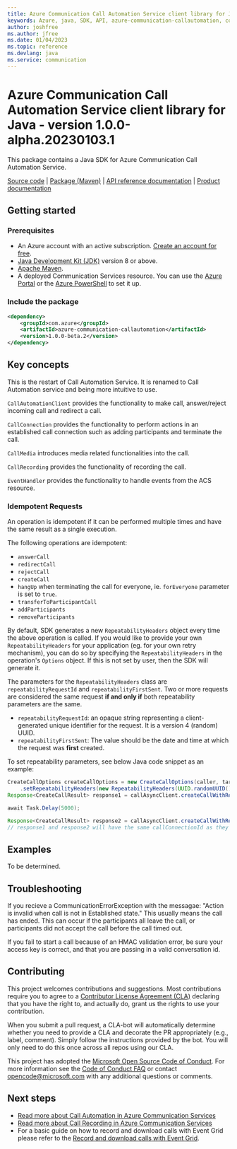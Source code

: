 ```yaml
---
title: Azure Communication Call Automation Service client library for Java
keywords: Azure, java, SDK, API, azure-communication-callautomation, communication
author: joshfree
ms.author: jfree
ms.date: 01/04/2023
ms.topic: reference
ms.devlang: java
ms.service: communication
---
```

# Azure Communication Call Automation Service client library for Java - version 1.0.0-alpha.20230103.1 


This package contains a Java SDK for Azure Communication Call Automation Service.

[Source code][source] | [Package (Maven)][package] | [API reference documentation][api_documentation]
| [Product documentation][product_docs]

## Getting started

### Prerequisites

- An Azure account with an active subscription. [Create an account for free](https://azure.microsoft.com/free/?WT.mc_id=A261C142F).
- [Java Development Kit (JDK)](/java/azure/jdk/?view=azure-java-stable) version 8 or above.
- [Apache Maven](https://maven.apache.org/download.cgi).
- A deployed Communication Services resource. You can use the [Azure Portal](/azure/communication-services/quickstarts/create-communication-resource?tabs=windows&pivots=platform-azp) or the [Azure PowerShell](/powershell/module/az.communication/new-azcommunicationservice) to set it up.

### Include the package

[//]: # ({x-version-update-start;com.azure:azure-communication-callautomation;current})
```xml
<dependency>
    <groupId>com.azure</groupId>
    <artifactId>azure-communication-callautomation</artifactId>
    <version>1.0.0-beta.2</version>
</dependency>
```
[//]: # ({x-version-update-end})

## Key concepts
This is the restart of Call Automation Service. It is renamed to Call Automation service and being more intuitive to use.

`CallAutomationClient` provides the functionality to make call, answer/reject incoming call and redirect a call.

`CallConnection` provides the functionality to perform actions in an established call connection such as adding participants and terminate the call.

`CallMedia` introduces media related functionalities into the call.

`CallRecording` provides the functionality of recording the call.

`EventHandler` provides the functionality to handle events from the ACS resource.

### Idempotent Requests
An operation is idempotent if it can be performed multiple times and have the same result as a single execution.

The following operations are idempotent:
- `answerCall`
- `redirectCall`
- `rejectCall`
- `createCall`
- `hangUp` when terminating the call for everyone, ie. `forEveryone` parameter is set to `true`.
- `transferToParticipantCall`
- `addParticipants`
- `removeParticipants`

By default, SDK generates a new `RepeatabilityHeaders` object every time the above operation is called. If you would
like to provide your own `RepeatabilityHeaders` for your application (eg. for your own retry mechanism), you can do so by specifying
the `RepeatabilityHeaders` in the operation's `Options` object. If this is not set by user, then the SDK will generate
it.

The parameters for the `RepeatabilityHeaders` class are `repeatabilityRequestId` and `repeatabilityFirstSent`. Two or
more requests are considered the same request **if and only if** both repeatability parameters are the same.
- `repeatabilityRequestId`: an opaque string representing a client-generated unique identifier for the request.
  It is a version 4 (random) UUID.
- `repeatabilityFirstSent`: The value should be the date and time at which the request was **first** created.

To set repeatability parameters, see below Java code snippet as an example:
```java
CreateCallOptions createCallOptions = new CreateCallOptions(caller, targets, callbackUrl)
    .setRepeatabilityHeaders(new RepeatabilityHeaders(UUID.randomUUID(), Instant.now()));
Response<CreateCallResult> response1 = callAsyncClient.createCallWithResponse(createCallOptions).block();

await Task.Delay(5000);

Response<CreateCallResult> response2 = callAsyncClient.createCallWithResponse(createCallOptions).block();
// response1 and response2 will have the same callConnectionId as they have the same reapeatability parameters which means that the CreateCall operation was only executed once.
```

## Examples

To be determined.

## Troubleshooting

If you recieve a CommunicationErrorException with the messagae: "Action is invalid when call is not in Established state." This usually means the call has ended. This can occur if the participants all leave
the call, or participants did not accept the call before the call timed out. 

If you fail to start a call because of an HMAC validation error, be sure your access key is correct, and
that you are passing in a valid conversation id.

## Contributing

This project welcomes contributions and suggestions. Most contributions require you to agree to a [Contributor License Agreement (CLA)][cla] declaring that you have the right to, and actually do, grant us the rights to use your contribution.

When you submit a pull request, a CLA-bot will automatically determine whether you need to provide a CLA and decorate the PR appropriately (e.g., label, comment). Simply follow the instructions provided by the bot. You will only need to do this once across all repos using our CLA.

This project has adopted the [Microsoft Open Source Code of Conduct][coc]. For more information see the [Code of Conduct FAQ][coc_faq] or contact [opencode@microsoft.com][coc_contact] with any additional questions or comments.

## Next steps

- [Read more about Call Automation in Azure Communication Services][call_automation_apis_overview]
- [Read more about Call Recording in Azure Communication Services][call_recording_overview]
- For a basic guide on how to record and download calls with Event Grid please refer to the [Record and download calls with Event Grid][record_and_download_calls_with_event_grid].

<!-- LINKS -->
[cla]: https://cla.microsoft.com
[coc]: https://opensource.microsoft.com/codeofconduct/
[coc_faq]: https://opensource.microsoft.com/codeofconduct/faq/
[coc_contact]: mailto:opencode@microsoft.com
[product_docs]: /azure/communication-services/
[package]: https://dev.azure.com/azure-sdk/public/_artifacts/feed/azure-sdk-for-java-communication-interaction
[api_documentation]: https://aka.ms/java-docs
[call_automation_apis_overview]:/azure/communication-services/concepts/voice-video-calling/call-automation-apis
[call_recording_overview]:/azure/communication-services/concepts/voice-video-calling/call-recording
[record_and_download_calls_with_event_grid]:/azure/communication-services/quickstarts/voice-video-calling/download-recording-file-sample
[source]: https://github.com/Azure/azure-sdk-for-java/tree/main/sdk/communication/azure-communication-callautomation/src

